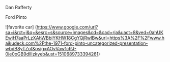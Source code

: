 Dan Rafferty

Ford Pinto

![favorite car] (https://www.google.com/url?sa=i&rct=j&q=&esrc=s&source=images&cd=&cad=rja&uact=8&ved=0ahUKEwjH7aaPrLzXAhWBbiYKHW18CgYQjRwIBw&url=https%3A%2F%2Fwww.haikudeck.com%2Fthe-1971-ford-pinto-uncategorized-presentation-wbdB8yTZot&psig=AOvVaw1cRJ-0ie0oGB9dlIIzkyeb&ust=1510689733394261)